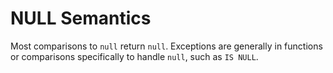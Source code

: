 # NULL Semantics

Most comparisons to `null` return `null`. Exceptions are generally in functions or comparisons specifically to handle `null`, such as `IS NULL`.
